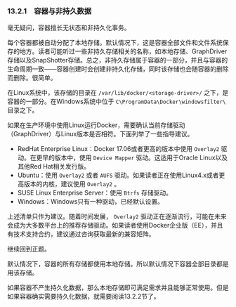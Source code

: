 ### 13.2.1　容器与非持久数据

毫无疑问，容器擅长无状态和非持久化事务。

每个容器都被自动分配了本地存储。默认情况下，这是容器全部文件和文件系统保存的地方。读者可能听过一些非持久存储相关的名称，如本地存储、GraphDriver存储以及SnapShotter存储。总之，非持久存储属于容器的一部分，并且与容器的生命周期一致——容器创建时会创建非持久化存储，同时该存储也会随容器的删除而删除。很简单。

在Linux系统中，该存储的目录在 `/var/lib/docker/<storage-driver>/` 之下，是容器的一部分。在Windows系统中位于 `C\ProgramData\Docker\windowsfilter\` 目录之下。

如果在生产环境中使用Linux运行Docker，需要确认当前存储驱动（GraphDriver）与Linux版本是否相符。下面列举了一些指导建议。

+ RedHat Enterprise Linux：Docker 17.06或者更高的版本中使用 `Overlay2` 驱动。在更早的版本中，使用 `Device Mapper` 驱动。这适用于Oracle Linux以及其他Red Hat相关发行版。
+ Ubuntu：使用 `Overlay2` 或者 `AUFS` 驱动。如果读者正在使用Linux4.x或者更高版本的内核，建议使用 `Overlay2` 。
+ SUSE Linux Enterprise Server：使用 `Btrfs` 存储驱动。
+ Windows：Windows只有一种驱动，已经默认设置。

上述清单只作为建议。随着时间发展， `Overlay2` 驱动正在逐渐流行，可能在未来会成为大多数平台上的推荐存储驱动。如果读者使用Docker企业版（EE），并且有技术支持合约，建议通过咨询获取最新的兼容矩阵。

继续回到正题。

默认情况下，容器的所有存储都使用本地存储。所以默认情况下容器全部目录都是用该存储。

如果容器不产生持久化数据，那么本地存储即可满足需求并且能够正常使用。但是如果容器确实需要持久化数据，就需要阅读13.2.2节了。

